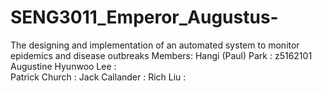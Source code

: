 # SENG3011_Emperor_Augustus-
The designing and implementation of an automated system to monitor epidemics and disease outbreaks
Members: Hangi (Paul) Park         :      z5162101
         Augustine Hyunwoo Lee     :      
         Patrick Church            :
         Jack Callander            :
         Rich Liu                  : 
